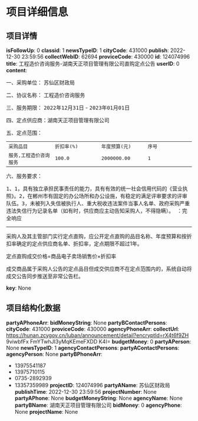 # 项目详细信息

## 项目详情

**isFollowUp**: 0
**classid**: 1
**newsTypeID**: 1
**cityCode**: 431000
**publish**: 2022-12-30 23:59:56
**collectWebID**: 62694
**proviceCode**: 430000
**id**: 124074996
**title**: 工程造价咨询服务-湖南天正项目管理有限公司直购定点公告
**userID**: 0
**content**: <p>一、采购单位： <samp>苏仙区财政局</samp> </p> <p>二、协议名称： <samp>工程造价咨询服务</samp> </p> <p>三、服务期限： <samp>2022年12月31日</samp> - <samp>2023年01月01日</samp> </p> <p>四、定点供应商：<samp>湖南天正项目管理有限公司</samp></p> <p>五、定点范围：</p> <div> <samp> <table> <tbody><tr> <td width='25.0%'>采购品目</td> <td width='25.0%'>折扣率(%)</td> <td width='25.0%'>年度预算(元)</td> <td width='25.0%' colspan='1'>序号</td> </tr> <tr> <td width='25.0%'>服务,工程造价咨询服务</td> <td width='25.0%'>100.0</td> <td width='25.0%'>2000000.00</td> <td width='25.0%' colspan='1'>1</td> </tr> </tbody></table></samp> </div> <p>六、服务要求：</p> <p> <samp>1、1，具有独立承担民事责任的能力，具有有效的统一社会信用代码的《营业执照》。2，在郴州市有固定的办公场所和办公设施，有稳定的满足评审要求的评审队伍。3，未被列入失信被执行人、重大税收违法案件当事人名单、政府采购严重违法失信行为记录名单（如有时，供应商应主动告知采购人，不得隐瞒）。 ：完全响应</samp> </p> <hr> <p><span>采购人及其主管部门实行定点直购，应公开定点直购的品目名称、年度预算和按折扣率确定的定点供应商名单、折扣率，定点期限不超过1年。</span></p> <p><span>定点直购成交价格=商品电子卖场销售价×折扣率</span></p> <p><span>成交商品属于采购人公告的定点品目但成交供应商不在定点范围内的，系统自动将成交公告同步推送至非常公告栏。</span></p>
**key**: None

## 项目结构化数据

**partyAPhoneArr**: 
**bidMoneyString**: None
**partyBContactPersons**: 
**cityCode**: 431000
**proviceCode**: 430000
**agencyPhoneArr**: 
**collectUrl**: https://hunan.zcygov.cn/luban/announcement/detail?encryptId=rX4t6f9ZH 9viwbfFx FmYTwhJI3yMqKEmeFXDD K4I=
**budgetMoney**: 0
**partyAPerson**: None
**newsTypeID**: 1
**agencyContactPersons**: 
**partyAContactPersons**: 
**agencyPerson**: None
**partyBPhoneArr**: 
  - 13975541187
  - 13975710115
  - 0735-2892939
  - 13357359989
**projectID**: 124074996
**partyAName**: 苏仙区财政局
**publishTime**: 2022-12-30 23:59:56
**projectNumber**: None
**partyAPhone**: None
**budgetMoneyString**: None
**agencyName**: None
**partyBName**: 湖南天正项目管理有限公司
**bidMoney**: 0
**agencyPhone**: None
**projectName**: None
